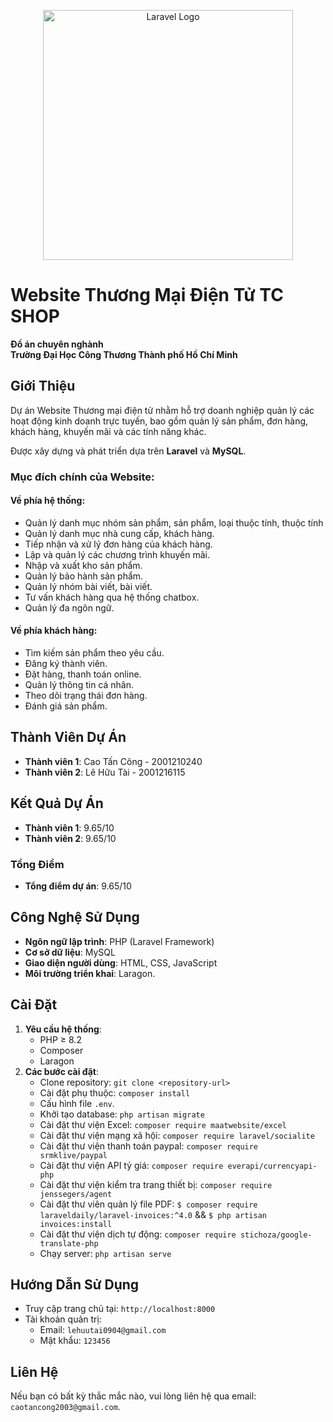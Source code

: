 <p align="center"><a href="https://laravel.com" target="_blank"><img src="https://raw.githubusercontent.com/laravel/art/master/logo-lockup/5%20SVG/2%20CMYK/1%20Full%20Color/laravel-logolockup-cmyk-red.svg" width="400" alt="Laravel Logo"></a></p>

# Website Thương Mại Điện Tử TC SHOP

**Đồ án chuyên nghành**  
**Trường Đại Học Công Thương Thành phố Hồ Chí Minh**

## Giới Thiệu
Dự án Website Thương mại điện tử nhằm hỗ trợ doanh nghiệp quản lý các hoạt động kinh doanh trực tuyến, bao gồm quản lý sản phẩm, đơn hàng, khách hàng, khuyến mãi và các tính năng khác.

Được xây dựng và phát triển dựa trên **Laravel** và  **MySQL**.

### Mục đích chính của Website:
#### Về phía hệ thống:
- Quản lý danh mục nhóm sản phẩm, sản phẩm, loại thuộc tính, thuộc tính
- Quản lý danh mục nhà cung cấp, khách hàng.
- Tiếp nhận và xử lý đơn hàng của khách hàng.
- Lập và quản lý các chương trình khuyến mãi.
- Nhập và xuất kho sản phẩm.
- Quản lý bảo hành sản phẩm.
- Quản lý nhóm bài viết, bài viết.
- Tư vấn khách hàng qua hệ thống chatbox.
- Quản lý đa ngôn ngữ.

#### Về phía khách hàng:
- Tìm kiếm sản phẩm theo yêu cầu.
- Đăng ký thành viên.
- Đặt hàng, thanh toán online.
- Quản lý thông tin cá nhân.
- Theo dõi trạng thái đơn hàng.
- Đánh giá sản phẩm.

## Thành Viên Dự Án
- **Thành viên 1**: Cao Tấn Công - 2001210240
- **Thành viên 2**: Lê Hữu Tài - 2001216115

## Kết Quả Dự Án
- **Thành viên 1**: 9.65/10
- **Thành viên 2**: 9.65/10

### Tổng Điểm
- **Tổng điểm dự án**: 9.65/10
  
## Công Nghệ Sử Dụng
- **Ngôn ngữ lập trình**: PHP (Laravel Framework)
- **Cơ sở dữ liệu**: MySQL
- **Giao diện người dùng**: HTML, CSS, JavaScript 
- **Môi trường triển khai**: Laragon.

## Cài Đặt
1. **Yêu cầu hệ thống**:
   - PHP ≥ 8.2
   - Composer
   - Laragon
2. **Các bước cài đặt**:
   - Clone repository: `git clone <repository-url>`
   - Cài đặt phụ thuộc: `composer install`
   - Cấu hình file `.env`.
   - Khởi tạo database: `php artisan migrate`
   - Cài đặt thư viện Excel: `composer require maatwebsite/excel`
   - Cài đặt thư viện mạng xã hội: `composer require laravel/socialite`
   - Cài đặt thư viện thanh toán paypal: `composer require srmklive/paypal`
   - Cài đặt thư viện API tỷ giá: `composer require everapi/currencyapi-php`
   - Cài đặt thư viện kiểm tra trang thiết bị: `composer require jenssegers/agent`
   - Cài đặt thư viên quản lý file PDF: `$ composer require laraveldaily/laravel-invoices:^4.0` && `$ php artisan invoices:install`
   - Cài đặt thư viện dịch tự động: `composer require stichoza/google-translate-php`
   - Chạy server: `php artisan serve`

## Hướng Dẫn Sử Dụng
- Truy cập trang chủ tại: `http://localhost:8000`
- Tài khoản quản trị:
  - Email: `lehuutai0904@gmail.com`
  - Mật khẩu: `123456`

## Liên Hệ
Nếu bạn có bất kỳ thắc mắc nào, vui lòng liên hệ qua email: `caotancong2003@gmail.com`.
